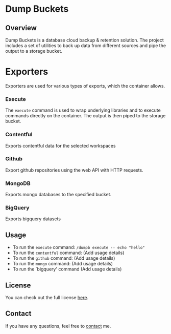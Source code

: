 # Dump Buckets

## Overview

Dump Buckets is a database cloud backup & retention solution.
The project includes a set of utilities to back up data from different sources and pipe the output to a storage bucket.

# Exporters

Exporters are used for various types of exports, which the container allows.

### Execute

The `execute` command is used to wrap underlying libraries and to execute commands directly on the container.
The output is then piped to the storage bucket.

### Contentful

Exports contentful data for the selected workspaces

### Github

Export github repositories using the web API with HTTP requests.

### MongoDB

Exports mongo databases to the specified bucket.

### BigQuery

Exports bigquery datasets

## Usage

- To run the `execute` command: ``/dumpb execute -- echo "hello"``
- To run the `contentful` command: (Add usage details)
- To run the `github` command: (Add usage details)
- To run the `mongo` command: (Add usage details)
- To run the `bigquery' command (Add usage details)

## License

You can check out the full license [here](LICENSE).

## Contact

If you have any questions, feel free to [contact](mailto:stefan.martinov@bestbytes.com) me.